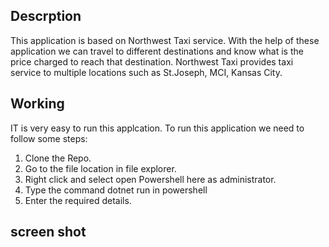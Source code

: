 ## Descrption
This application is based on Northwest Taxi service. With the help of these application we can travel to different destinations and know what is the price charged to reach that destination. Northwest Taxi provides taxi service to multiple locations such as St.Joseph, MCI, Kansas City.


## Working
IT is very easy to run this applcation. To run this application we need to follow some steps:
1. Clone the Repo.
2. Go to the file location in file explorer.
3. Right click and select open Powershell here as administrator.
4. Type the command dotnet run in powershell
5. Enter the required details.


## screen shot
